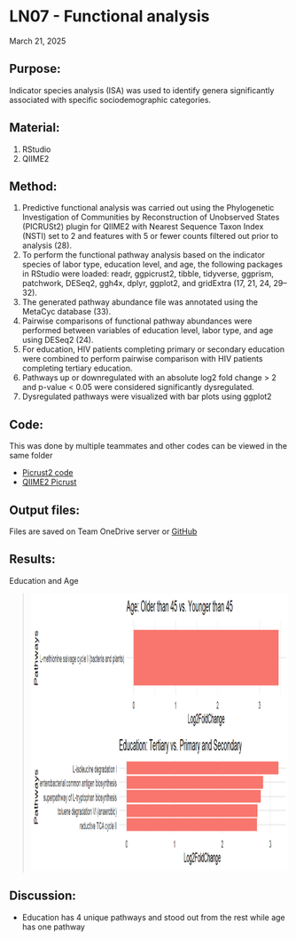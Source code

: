 # LN07 - Functional analysis

March 21, 2025

## Purpose:
 Indicator species analysis (ISA) was used to identify genera significantly associated with specific sociodemographic categories. 

## Material: 
1. RStudio
2. QIIME2


## Method:
1. Predictive functional analysis was carried out using the Phylogenetic Investigation of Communities by Reconstruction of Unobserved States (PICRUSt2) plugin for QIIME2 with Nearest Sequence Taxon Index (NSTI) set to 2 and features with 5 or fewer counts filtered out prior to analysis (28).
2. To perform the functional pathway analysis based on the indicator species of labor type, education level, and age, the following packages in RStudio were loaded: readr, ggpicrust2, tibble, tidyverse, ggprism, patchwork, DESeq2, ggh4x, dplyr, ggplot2, and gridExtra (17, 21, 24, 29–32).
3. The generated pathway abundance file was annotated using the MetaCyc database (33).
4. Pairwise comparisons of functional pathway abundances were performed between variables of education level, labor type, and age using DESeq2 (24).
5. For education, HIV patients completing primary or secondary education were combined to perform pairwise comparison with HIV patients completing tertiary education.
6. Pathways up or downregulated with an absolute log2 fold change > 2 and p-value < 0.05 were considered significantly dysregulated.
7. Dysregulated pathways were visualized with bar plots using ggplot2 

## Code: 
This was done by multiple teammates and other codes can be viewed in the same folder
* [Picrust2 code](/RStudio/Aim2/475_AIM2.Rmd)
* [QIIME2 Picrust](/QIIME2-Analysis/QIIME2-Data-Processing-Script.R)


## Output files:
Files are saved on Team OneDrive server or [GitHub](/RStudio/Figures)


## Results: 
Education and Age
> <img src="/RStudio/Figures/age and ed.png" height="500">

## Discussion:
* Education has 4 unique pathways and stood out from the rest while age has one pathway
